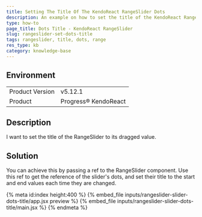 ```yaml
---
title: Setting The Title Of The KendoReact RangeSlider Dots
description: An example on how to set the title of the KendoReact RangeSlider dots to their dragged value.
type: how-to
page_title: Dots Title - KendoReact RangeSlider
slug: rangeslider-set-dots-title
tags: rangeslider, title, dots, range
res_type: kb
category: knowledge-base
---
```


## Environment

<table>
<tbody>
<tr>
<td>Product Version</td>
<td>v5.12.1</td>
</tr>
<tr>
<td>Product</td>
<td>Progress® KendoReact</td>
</tr>
</tbody>
</table>


## Description

I want to set the title of the RangeSlider to its dragged value.

## Solution

You can achieve this by passing a ref to the RangeSlider component. Use this ref to get the reference of the slider's dots, and set their title to the start and end values each time they are changed.

{% meta id:index height:400 %}
{% embed_file inputs/rangeslider-slider-dots-title/app.jsx preview %}
{% embed_file inputs/rangeslider-slider-dots-title/main.jsx %}
{% endmeta %}